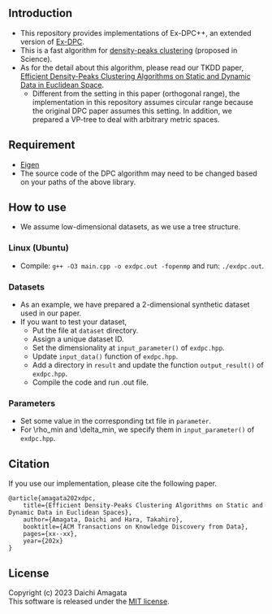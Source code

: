## Introduction
* This repository provides implementations of Ex-DPC++, an extended version of [Ex-DPC](https://github.com/amgt-d1/DPC).
* This is a fast algorithm for [density-peaks clustering](https://science.sciencemag.org/content/344/6191/1492.full) (proposed in Science).
* As for the detail about this algorithm, please read our TKDD paper, [Efficient Density-Peaks Clustering Algorithms on Static and Dynamic Data in Euclidean Space](https://dl.acm.org/doi/).
	* Different from the setting in this paper (orthogonal range), the implementation in this repository assumes circular range because the original DPC paper assumes this setting. In addition, we prepared a VP-tree to deal with arbitrary metric spaces.

## Requirement
*  [Eigen](https://eigen.tuxfamily.org/)
* The source code of the DPC algorithm may need to be changed based on your paths of the above library.

## How to use
* We assume low-dimensional datasets, as we use a tree structure.

### Linux (Ubuntu)
* Compile: `g++ -O3 main.cpp -o exdpc.out -fopenmp` and run: `./exdpc.out`.

### Datasets
* As an example, we have prepared a 2-dimensional synthetic dataset used in our paper.
* If you want to test your dataset,
	* Put the file at `dataset` directory.
	* Assign a unique dataset ID.
	* Set the dimensionality at `input_parameter()` of `exdpc.hpp`.  
	* Update `input_data()` function of `exdpc.hpp`.  
	* Add a directory in `result` and update the function `output_result()` of `exdpc.hpp`.
	* Compile the code and run .out file.

### Parameters
* Set some value in the corresponding txt file in `parameter`.
* For \rho_min and \delta_min, we specify them in `input_parameter()` of `exdpc.hpp`.

## Citation
If you use our implementation, please cite the following paper.
``` 
@article{amagata202xdpc,  
    title={Efficient Density-Peaks Clustering Algorithms on Static and Dynamic Data in Euclidean Spaces},  
    author={Amagata, Daichi and Hara, Takahiro},  
    booktitle={ACM Transactions on Knowledge Discovery from Data},  
    pages={xx--xx},  
    year={202x}  
}
```

## License
Copyright (c) 2023 Daichi Amagata  
This software is released under the [MIT license](https://github.com/amgt-d1/Ex-DPC-plus-plus/blob/main/LICENSE).
